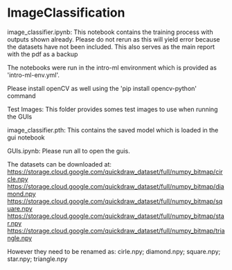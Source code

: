 # ImageClassification
image_classifier.ipynb:
This notebook contains the training process with outputs shown already. 
Please do not rerun as this will yield error because the datasets have not been included.
This also serves as the main report with the pdf as a backup

The notebooks were run in the intro-ml environment which is provided as 'intro-ml-env.yml'.<br>

Please install openCV as well using the 'pip install opencv-python' command

Test Images:
This folder provides somes test images to use when running the GUIs

image_classifier.pth:
This contains the saved model which is loaded in the gui notebook

GUIs.ipynb:
Please run all to open the guis.

The datasets can be downloaded at:<br>
https://storage.cloud.google.com/quickdraw_dataset/full/numpy_bitmap/circle.npy
https://storage.cloud.google.com/quickdraw_dataset/full/numpy_bitmap/diamond.npy
https://storage.cloud.google.com/quickdraw_dataset/full/numpy_bitmap/square.npy
https://storage.cloud.google.com/quickdraw_dataset/full/numpy_bitmap/star.npy
https://storage.cloud.google.com/quickdraw_dataset/full/numpy_bitmap/triangle.npy

However they need to be renamed as:
cirle.npy; diamond.npy; square.npy; star.npy; triangle.npy
